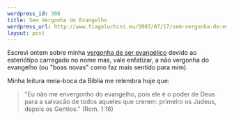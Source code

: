 ```yaml
--- 
wordpress_id: 308
title: Sem Vergonha do Evangelho
wordpress_url: http://www.tiagoluchini.eu/2007/07/17/sem-vergonha-do-evangelho/
layout: post
---
```

Escrevi ontem sobre minha [vergonha de ser evangélico](/2007/07/16/vergonha-de-ser-evangelico/) devido ao esteriótipo carregado no nome mas, vale enfatizar, a não vergonha do evangelho (ou "boas novas" como faz mais sentido para mim).

Minha leitura meia-boca da Bíblia me relembra hoje que:

> "Eu não me envergonho do evangelho, pois ele é o poder de Deus para a salvacão de todos aqueles que crerem: primeiro os Judeus, depois os Gentios." (Rom. 1:16)

